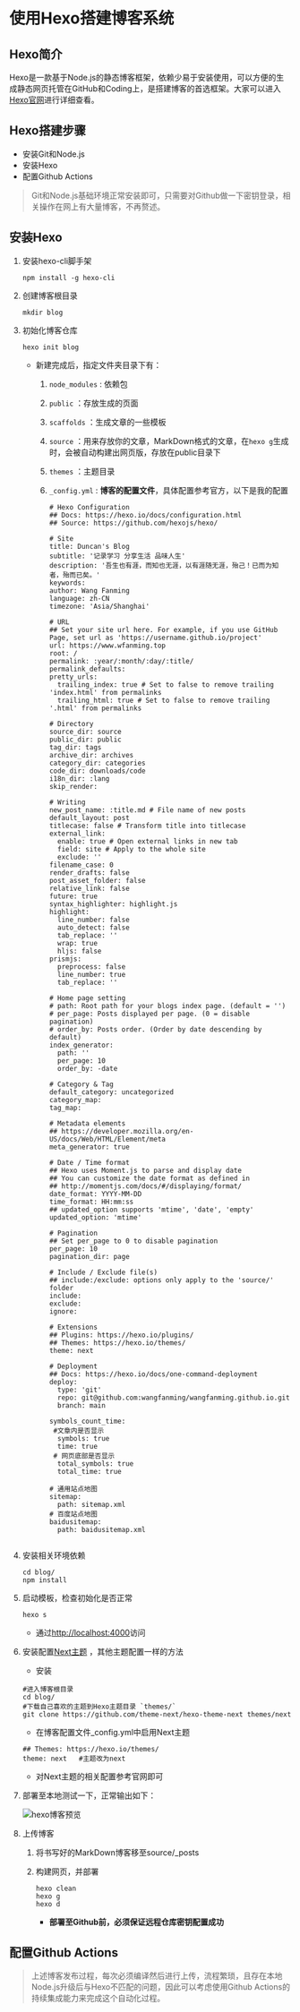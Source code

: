 # 使用Hexo搭建博客系统

## Hexo简介

Hexo是一款基于Node.js的静态博客框架，依赖少易于安装使用，可以方便的生成静态网页托管在GitHub和Coding上，是搭建博客的首选框架。大家可以进入[Hexo官网](https://hexo.io/zh-cn/index.html)进行详细查看。

## Hexo搭建步骤

- 安装Git和Node.js
- 安装Hexo
- 配置Github Actions

> Git和Node.js基础环境正常安装即可，只需要对Github做一下密钥登录，相关操作在网上有大量博客，不再赘述。

## 安装Hexo

1. 安装hexo-cli脚手架

   ```shell
   npm install -g hexo-cli	
   ```

2. 创建博客根目录

   ```shell
   mkdir blog	
   ```

3. 初始化博客仓库

   ```shell
   hexo init blog	
   ```

   - 新建完成后，指定文件夹目录下有：

     1. `node_modules` : 依赖包

     2. `public` ：存放生成的页面

     3. `scaffolds` ：生成文章的一些模板

     4. `source` ：用来存放你的文章，MarkDown格式的文章，在`hexo g`生成时，会被自动构建出网页版，存放在public目录下

     5. `themes` ：主题目录

     6. `_config.yml` : **博客的配置文件**，具体配置参考官方，以下是我的配置

        ```shell
        # Hexo Configuration
        ## Docs: https://hexo.io/docs/configuration.html
        ## Source: https://github.com/hexojs/hexo/
        
        # Site
        title: Duncan's Blog
        subtitle: '记录学习 分享生活 品味人生'
        description: '吾生也有涯，而知也无涯，以有涯随无涯，殆己！已而为知者，殆而已矣。'
        keywords: 
        author: Wang Fanming
        language: zh-CN
        timezone: 'Asia/Shanghai'
        
        # URL
        ## Set your site url here. For example, if you use GitHub Page, set url as 'https://username.github.io/project'
        url: https://www.wfanming.top
        root: /
        permalink: :year/:month/:day/:title/
        permalink_defaults:
        pretty_urls:
          trailing_index: true # Set to false to remove trailing 'index.html' from permalinks
          trailing_html: true # Set to false to remove trailing '.html' from permalinks
        
        # Directory
        source_dir: source
        public_dir: public
        tag_dir: tags
        archive_dir: archives
        category_dir: categories
        code_dir: downloads/code
        i18n_dir: :lang
        skip_render:
        
        # Writing
        new_post_name: :title.md # File name of new posts
        default_layout: post
        titlecase: false # Transform title into titlecase
        external_link:
          enable: true # Open external links in new tab
          field: site # Apply to the whole site
          exclude: ''
        filename_case: 0
        render_drafts: false
        post_asset_folder: false
        relative_link: false
        future: true
        syntax_highlighter: highlight.js
        highlight:
          line_number: false
          auto_detect: false
          tab_replace: ''
          wrap: true
          hljs: false
        prismjs:
          preprocess: false
          line_number: true
          tab_replace: ''
        
        # Home page setting
        # path: Root path for your blogs index page. (default = '')
        # per_page: Posts displayed per page. (0 = disable pagination)
        # order_by: Posts order. (Order by date descending by default)
        index_generator:
          path: ''
          per_page: 10
          order_by: -date
        
        # Category & Tag
        default_category: uncategorized
        category_map:
        tag_map:
        
        # Metadata elements
        ## https://developer.mozilla.org/en-US/docs/Web/HTML/Element/meta
        meta_generator: true
        
        # Date / Time format
        ## Hexo uses Moment.js to parse and display date
        ## You can customize the date format as defined in
        ## http://momentjs.com/docs/#/displaying/format/
        date_format: YYYY-MM-DD
        time_format: HH:mm:ss
        ## updated_option supports 'mtime', 'date', 'empty'
        updated_option: 'mtime'
        
        # Pagination
        ## Set per_page to 0 to disable pagination
        per_page: 10
        pagination_dir: page
        
        # Include / Exclude file(s)
        ## include:/exclude: options only apply to the 'source/' folder
        include:
        exclude:
        ignore:
        
        # Extensions
        ## Plugins: https://hexo.io/plugins/
        ## Themes: https://hexo.io/themes/
        theme: next
        
        # Deployment
        ## Docs: https://hexo.io/docs/one-command-deployment
        deploy:
          type: 'git'
          repo: git@github.com:wangfanming/wangfanming.github.io.git
          branch: main
        
        symbols_count_time:
         #文章内是否显示
          symbols: true
          time: true
         # 网页底部是否显示
          total_symbols: true
          total_time: true
        
        # 通用站点地图
        sitemap:
          path: sitemap.xml
        # 百度站点地图
        baidusitemap:
          path: baidusitemap.xml
        
        
        ```

        

4. 安装相关环境依赖

   ```shell
   cd blog/
   npm install
   ```

5. 启动模板，检查初始化是否正常

   ```shell
   hexo s
   ```

   - 通过[http://localhost:4000](http://localhost:4000/)访问

6. 安装配置[Next主题](https://theme-next.iissnan.com/) ，其他主题配置一样的方法

   - 安装

   ```shell
   #进入博客根目录
   cd blog/
   #下载自己喜欢的主题到Hexo主题目录 `themes/`
   git clone https://github.com/theme-next/hexo-theme-next themes/next
   
   ```

   - 在博客配置文件_config.yml中启用Next主题

   ```
   ## Themes: https://hexo.io/themes/
   theme: next   #主题改为next
   ```

   - 对Next主题的相关配置参考官网即可

7. 部署至本地测试一下，正常输出如下：

   ![hexo博客预览](/images/hexo博客预览.png)

8. 上传博客

   1. 将书写好的MarkDown博客移至source/_posts

   2. 构建网页，并部署

      ```shell
      hexo clean
      hexo g
      hexo d
      ```

      - **部署至Github前，必须保证远程仓库密钥配置成功**

## 配置Github Actions

> 上述博客发布过程，每次必须编译然后进行上传，流程繁琐，且存在本地Node.js升级后与Hexo不匹配的问题，因此可以考虑使用Github Actions的持续集成能力来完成这个自动化过程。

